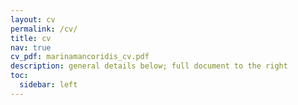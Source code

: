 ```yaml
---
layout: cv
permalink: /cv/
title: cv
nav: true
cv_pdf: marinamancoridis_cv.pdf
description: general details below; full document to the right
toc:
  sidebar: left
---
```

